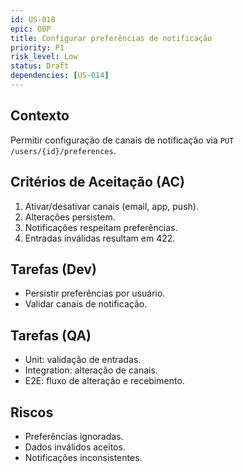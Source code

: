 ```yaml
---
id: US-018
epic: OBP
title: Configurar preferências de notificação
priority: P1
risk_level: Low
status: Draft
dependencies: [US-014]
---
```


## Contexto
Permitir configuração de canais de notificação via `PUT /users/{id}/preferences`.

## Critérios de Aceitação (AC)
1. Ativar/desativar canais (email, app, push).
2. Alterações persistem.
3. Notificações respeitam preferências.
4. Entradas inválidas resultam em 422.

## Tarefas (Dev)
- Persistir preferências por usuário.
- Validar canais de notificação.

## Tarefas (QA)
- Unit: validação de entradas.
- Integration: alteração de canais.
- E2E: fluxo de alteração e recebimento.

## Riscos
- Preferências ignoradas.
- Dados inválidos aceitos.
- Notificações inconsistentes.
